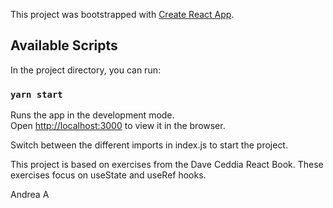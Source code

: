 This project was bootstrapped with [Create React App](https://github.com/facebook/create-react-app).

## Available Scripts

In the project directory, you can run:

### `yarn start`

Runs the app in the development mode.<br />
Open [http://localhost:3000](http://localhost:3000) to view it in the browser.

Switch between the different imports in index.js to start the project.

This project is based on exercises from the Dave Ceddia React Book. These exercises focus on useState and useRef hooks.

Andrea A
